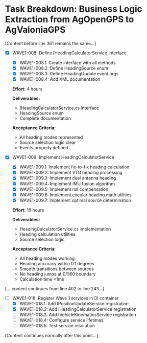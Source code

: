 # Task Breakdown: Business Logic Extraction from AgOpenGPS to AgValoniaGPS

[Content before line 361 remains the same...]

- [x] WAVE1-008: Define IHeadingCalculatorService interface
  - [x] WAVE1-008.1: Create interface with all methods
  - [x] WAVE1-008.2: Define HeadingSource enum
  - [x] WAVE1-008.3: Define HeadingUpdate event args
  - [x] WAVE1-008.4: Add XML documentation

  **Effort:** 4 hours

  **Deliverables:**
  - IHeadingCalculatorService.cs interface
  - HeadingSource enum
  - Complete documentation

  **Acceptance Criteria:**
  - All heading modes represented
  - Source selection logic clear
  - Events properly defined

- [x] WAVE1-009: Implement HeadingCalculatorService
  - [x] WAVE1-009.1: Implement fix-to-fix heading calculation
  - [x] WAVE1-009.2: Implement VTG heading processing
  - [x] WAVE1-009.3: Implement dual antenna heading
  - [x] WAVE1-009.4: Implement IMU fusion algorithm
  - [x] WAVE1-009.5: Implement roll compensation
  - [x] WAVE1-009.6: Implement circular heading math utilities
  - [x] WAVE1-009.7: Implement optimal source determination

  **Effort:** 16 hours

  **Deliverables:**
  - HeadingCalculatorService.cs implementation
  - Heading calculation utilities
  - Source selection logic

  **Acceptance Criteria:**
  - All heading modes working
  - Heading accuracy within 0.1 degrees
  - Smooth transitions between sources
  - No heading jumps at 0/360 boundary
  - Calculation time <1ms

[... content continues from line 402 to line 243...]

- [ ] WAVE1-018: Register Wave 1 services in DI container
  - [x] WAVE1-018.1: Add IPositionUpdateService registration
  - [x] WAVE1-018.2: Add IHeadingCalculatorService registration
  - [ ] WAVE1-018.3: Add IVehicleKinematicsService registration
  - [ ] WAVE1-018.4: Configure service lifetimes
  - [ ] WAVE1-018.5: Test service resolution

[Content continues normally after this point...]
